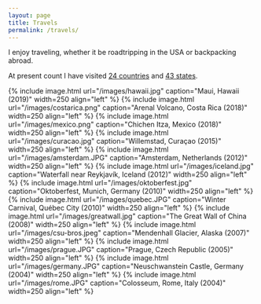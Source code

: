 ```yaml
---
layout: page
title: Travels
permalink: /travels/
---
```


I enjoy traveling, whether it be roadtripping in the USA or backpacking abroad.

At present count I have visited <a href="/images/countries.png">24 countries</a> and <a href="/images/states.png">43 states</a>.

{% include image.html url="/images/hawaii.jpg" caption="Maui, Hawaii (2019)" width=250 align="left" %}
{% include image.html url="/images/costarica.png" caption="Arenal Volcano, Costa Rica (2018)" width=250 align="left" %}
{% include image.html url="/images/mexico.png" caption="Chichen Itza, Mexico (2018)" width=250 align="left" %}
{% include image.html url="/images/curacao.jpg" caption="Willemstad, Curaçao (2015)" width=250 align="left" %}
{% include image.html url="/images/amsterdam.JPG" caption="Amsterdam, Netherlands (2012)" width=250 align="left" %}
{% include image.html url="/images/iceland.jpg" caption="Waterfall near Reykjavík, Iceland (2012)" width=250 align="left" %}
{% include image.html url="/images/oktoberfest.jpg" caption="Oktoberfest, Munich, Germany (2010)" width=250 align="left" %}
{% include image.html url="/images/quebec.JPG" caption="Winter Carnival, Québec City (2010)" width=250 align="left" %}
{% include image.html url="/images/greatwall.jpg" caption="The Great Wall of China (2008)" width=250 align="left" %}
{% include image.html url="/images/csu-bros.jpeg" caption="Mendenhall Glacier, Alaska (2007)" width=250 align="left" %}
{% include image.html url="/images/prague.JPG" caption="Prague, Czech Republic (2005)" width=250 align="left" %}
{% include image.html url="/images/germany.JPG" caption="Neuschwanstein Castle, Germany (2004)" width=250 align="left" %}
{% include image.html url="/images/rome.JPG" caption="Colosseum, Rome, Italy (2004)" width=250 align="left" %}







